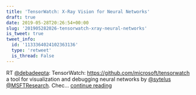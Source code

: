 ```yaml
---
title: 'TensorWatch: X-Ray Vision for Neural Networks'
draft: true
date: 2019-05-28T20:26:54+00:00
slug: '201905282026-tensorwatch-xray-neural-networks'
is_tweet: true
tweet_info:
  id: '1133364024102363136'
  type: 'retweet'
  is_thread: False
---
```




RT [@debadeepta](https://x.com/debadeepta): TensorWatch: <https://github.com/microsoft/tensorwatch> a tool for visualization and debugging neural networks by [@sytelus](https://x.com/sytelus) [@MSFTResearch](https://x.com/MSFTResearch). Chec… [continue reading](https://x.com/sytelus/status/1133364024102363136)

